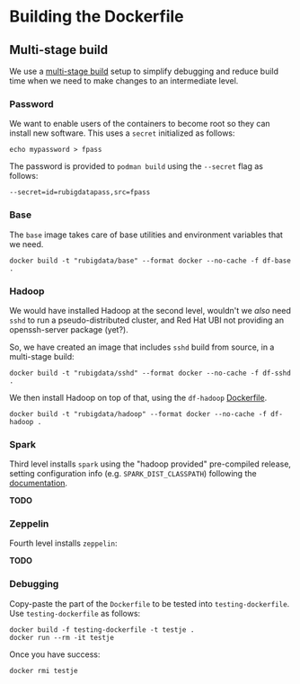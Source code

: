 # Building the Dockerfile

## Multi-stage build

We use a [multi-stage build][msb] setup to simplify debugging and
reduce build time when we need to make changes to an intermediate
level.

### Password

We want to enable users of the containers to become root so they can
install new software. This uses a `secret` initialized as follows:

    echo mypassword > fpass

The password is provided to `podman build` using the `--secret` flag as follows:

    --secret=id=rubigdatapass,src=fpass

### Base

The `base` image takes care of base utilities and environment
variables that we need.

	docker build -t "rubigdata/base" --format docker --no-cache -f df-base .

### Hadoop

We would have installed Hadoop at the second level, wouldn't we _also_
need `sshd` to run a pseudo-distributed cluster, and Red Hat UBI not
providing an openssh-server package (yet?).

So, we have created an image that includes `sshd` build from source,
in a multi-stage build:

    docker build -t "rubigdata/sshd" --format docker --no-cache -f df-sshd .

We then install Hadoop on top of that, using the `df-hadoop` [Dockerfile](df-hadoop).

    docker build -t "rubigdata/hadoop" --format docker --no-cache -f df-hadoop .

### Spark

Third level installs `spark` using the "hadoop provided" pre-compiled release,
setting configuration info (e.g. `SPARK_DIST_CLASSPATH`) following the 
[documentation](https://spark.apache.org/docs/latest/hadoop-provided.html).


__TODO__

### Zeppelin

Fourth level installs `zeppelin`:

__TODO__


### Debugging

Copy-paste the part of the `Dockerfile` to be tested into `testing-dockerfile`.
Use `testing-dockerfile` as follows:

    docker build -f testing-dockerfile -t testje .
    docker run --rm -it testje

Once you have success:

    docker rmi testje

[msb]: https://docs.docker.com/develop/develop-images/multistage-build/ "Multistage-build documentation"
